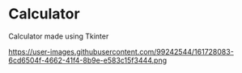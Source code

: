 # Calculator
Calculator made using Tkinter

https://user-images.githubusercontent.com/99242544/161728083-6cd6504f-4662-41f4-8b9e-e583c15f3444.png
